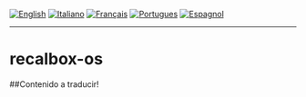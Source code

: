 [![English](http://upload.wikimedia.org/wikipedia/commons/e/e1/Union_Jack_22x16.png "English")](README.md)
[![Italiano](http://upload.wikimedia.org/wikipedia/commons/7/70/Flag_of_italy.png "Italiano")](README-IT.md)
[![Français](http://upload.wikimedia.org/wikipedia/commons/1/14/Flag_of_france.png "Française")](README-FR.md)
[![Portugues](http://www.flagsoftheworld.eu/images/2/flag-of-portugal.png "Portugues")](README-PT.md)
[![Espagnol](http://upload.wikimedia.org/wikipedia/commons/3/30/Flag_of_spain.png "Espagnol")](README-ES.md)
****
# recalbox-os

##Contenido a traducir!
